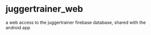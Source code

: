 # juggertrainer_web
a web access to the juggertrainer firebase database, shared with the android app
